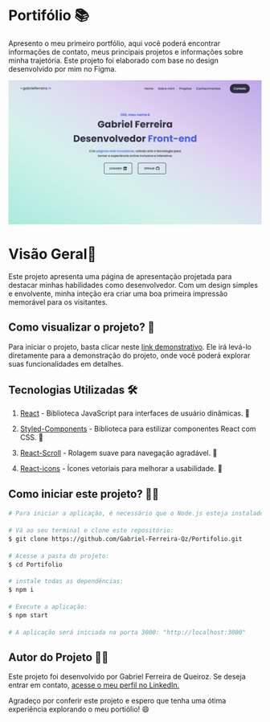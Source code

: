 # Portifólio 📚

Apresento o meu primeiro portfólio, aqui você poderá encontrar informações de contato, meus principais projetos e informações sobre minha trajetória. Este projeto foi elaborado com base no design desenvolvido por mim no Figma.


![Tela Desktop](./public/Portifolio%201.svg)

# Visão Geral🌟

Este projeto apresenta uma página de apresentação projetada para destacar minhas habilidades como desenvolvedor. Com um design simples e envolvente, minha inteção era criar uma boa primeira impressão memorável para os visitantes.

## Como visualizar o projeto? 👀

Para iniciar o projeto, basta clicar neste [link demonstrativo](https://portifolio-brown-omega.vercel.app/). Ele irá levá-lo diretamente para a demonstração do projeto, onde você poderá explorar suas funcionalidades em detalhes.

## Tecnologias Utilizadas 🛠️

1. [React](https://pt-br.react.dev/) - Biblioteca JavaScript para interfaces de usuário dinâmicas. 🚀

2. [Styled-Components](https://styled-components.com/) - Biblioteca para estilizar componentes React com CSS.  💅

3. [React-Scroll](https://www.npmjs.com/package/react-scroll) - Rolagem suave para navegação agradável. 🌊

4. [React-icons](https://react-icons.github.io/react-icons/) - Ícones vetoriais para melhorar a usabilidade. 🎨

## Como iniciar este projeto? 👨‍💻

``` bash
# Para iniciar a aplicação, é necessário que o Node.js esteja instalado no computador.

# Vá ao seu terminal e clone este repositório:
$ git clone https://github.com/Gabriel-Ferreira-Qz/Portifolio.git

# Acesse a pasta do projeto:
$ cd Portifolio

# instale todas as dependências:
$ npm i

# Execute a aplicação:
$ npm start

# A aplicação será iniciada na porta 3000: "http://localhost:3000"
```


## Autor do Projeto 👨‍💻

Este projeto foi desenvolvido por Gabriel Ferreira de Queiroz. Se deseja entrar em contato, [acesse o meu perfil no LinkedIn.](https://www.linkedin.com/in/gabriel-f-queiroz/)

Agradeço por conferir este projeto e espero que tenha uma ótima experiência explorando o meu portiólio! 😄

